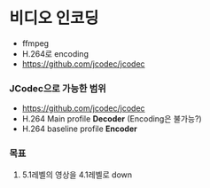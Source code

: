 # 비디오 인코딩
- ffmpeg
- H.264로 encoding
- https://github.com/jcodec/jcodec

### JCodec으로 가능한 범위
- https://github.com/jcodec/jcodec
- H.264 Main profile **Decoder** (Encoding은 불가능?)
- H.264 baseline profile **Encoder**

### 목표
1. 5.1레벨의 영상을 4.1레벨로 down

